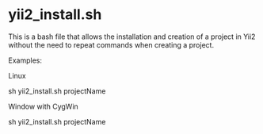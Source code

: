 # yii2_install.sh

This is a bash file that allows the installation and creation of a project in Yii2 without the need to repeat commands when creating a project.

Examples:

Linux 
  
  sh yii2_install.sh projectName

Window with CygWin
  
  sh yii2_install.sh projectName






